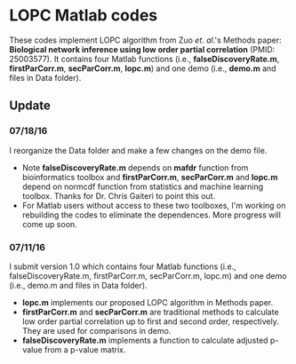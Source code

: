 # LOPC Matlab codes

These codes implement LOPC algorithm from Zuo *et*. *al*.'s Methods paper: **Biological network inference using low order partial correlation** (PMID: 25003577). It contains four Matlab functions (i.e., **falseDiscoveryRate.m**, **firstParCorr.m**, **secParCorr.m**, **lopc.m**) and one demo (i.e., **demo.m** and files in Data folder). 

## Update

### 07/18/16

I reorganize the Data folder and make a few changes on the demo file. 

* Note **falseDiscoveryRate.m** depends on **mafdr** function from bioinformatics toolbox and **firstParCorr.m**, **secParCorr.m** and **lopc.m** depend on normcdf function from statistics and machine learning toolbox. Thanks for Dr. Chris Gaiteri to point this out. 
* For Matlab users without access to these two toolboxes, I'm working on rebuilding the codes to eliminate the dependences. More progress will come up soon.

### 07/11/16 

I submit version 1.0 which contains four Matlab functions (i.e., falseDiscoveryRate.m, firstParCorr.m, secParCorr.m, lopc.m) and one demo (i.e., demo.m and files in Data folder). 

* **lopc.m** implements our proposed LOPC algorithm in Methods paper.
* **firstParCorr.m** and **secParCorr.m** are traditional methods to calculate low order partial correlation up to first and second order, respectively. They are used for comparisons in demo. 
* **falseDiscoveryRate.m** implements a function to calculate adjusted p-value from a p-value matrix.




